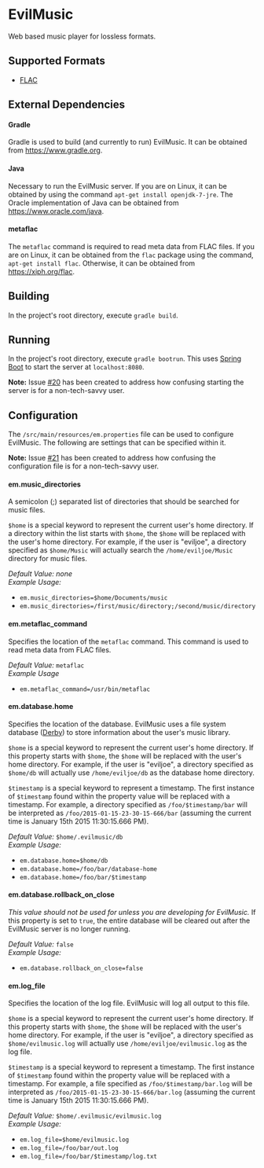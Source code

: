 EvilMusic
=========

Web based music player for lossless formats.

## Supported Formats
 * [FLAC](https://xiph.org/flac)

## External Dependencies
#### Gradle
Gradle is used to build (and currently to run) EvilMusic.  It can be obtained from https://www.gradle.org.

#### Java
Necessary to run the EvilMusic server.  If you are on Linux, it can be obtained by using the command `apt-get install openjdk-7-jre`.  The Oracle implementation of Java can be obtained from https://www.oracle.com/java.

#### metaflac
The `metaflac` command is required to read meta data from FLAC files.  If you are on Linux, it can be obtained from the `flac` package using the command, `apt-get install flac`.  Otherwise, it can be obtained from https://xiph.org/flac.

## Building
In the project's root directory, execute `gradle build`.

## Running
In the project's root directory, execute `gradle bootrun`.  This uses [Spring Boot](http://projects.spring.io/spring-boot) to start the server at `localhost:8080`.

**Note:** Issue [#20](https://github.com/eviljoe/evilmusic/issues/20) has been created to address how confusing starting the server is for a non-tech-savvy user.

## Configuration
The `/src/main/resources/em.properties` file can be used to configure EvilMusic.  The following are settings that can be specified within it.

**Note:** Issue [#21](https://github.com/eviljoe/evilmusic/issues/21) has been created to address how confusing the configuration file is for a non-tech-savvy user.

#### em.music_directories
A semicolon (;) separated list of directories that should be searched for music files.

`$home` is a special keyword to represent the current user's home directory.  If a directory within the list starts with `$home`, the `$home` will be replaced with the user's home directory.  For example, if the user is "eviljoe", a directory specified as `$home/Music` will actually search the `/home/eviljoe/Music` directory for music files.

*Default Value:* *none*<br/>
*Example Usage:*
 * `em.music_directories=$home/Documents/music`
 * `em.music_directories=/first/music/directory;/second/music/directory`

#### em.metaflac_command
Specifies the location of the `metaflac` command.  This command is used to read meta data from FLAC files.

*Default Value:* `metaflac`<br/>
*Example Usage*
 * `em.metaflac_command=/usr/bin/metaflac`

#### em.database.home
Specifies the location of the database.  EvilMusic uses a file system database ([Derby](http://db.apache.org/derby/)) to store information about the user's music library.

`$home` is a special keyword to represent the current user's home directory.  If this property starts with `$home`, the `$home` will be replaced with the user's home directory.  For example, if the user is "eviljoe", a directory specified as `$home/db` will actually use `/home/eviljoe/db` as the database home directory.

`$timestamp` is a special keyword to represent a timestamp.  The first instance of `$timestamp` found within the property value will be replaced with a timestamp.  For example, a directory specified as `/foo/$timestamp/bar` will be interpreted as `/foo/2015-01-15-23-30-15-666/bar` (assuming the current time is January 15th 2015 11:30:15.666 PM).

*Default Value:* `$home/.evilmusic/db`<br/>
*Example Usage:*
 * `em.database.home=$home/db`
 * `em.database.home=/foo/bar/database-home`
 * `em.database.home=/foo/bar/$timestamp`

#### em.database.rollback_on_close
*This value should not be used for unless you are developing for EvilMusic.*  If this property is set to `true`, the entire database will be cleared out after the EvilMusic server is no longer running.

*Default Value:* `false`<br/>
*Example Usage:*
 * `em.database.rollback_on_close=false`

#### em.log_file
Specifies the location of the log file.  EvilMusic will log all output to this file.

`$home` is a special keyword to represent the current user's home directory.  If this property starts with `$home`, the `$home` will be replaced with the user's home directory.  For example, if the user is "eviljoe", a directory specified as `$home/evilmusic.log` will actually use `/home/eviljoe/evilmusic.log` as the log file.

`$timestamp` is a special keyword to represent a timestamp.  The first instance of `$timestamp` found within the property value will be replaced with a timestamp.  For example, a file specified as `/foo/$timestamp/bar.log` will be interpreted as `/foo/2015-01-15-23-30-15-666/bar.log` (assuming the current time is January 15th 2015 11:30:15.666 PM).

*Default Value:* `$home/.evilmusic/evilmusic.log`<br/>
*Example Usage:*
* `em.log_file=$home/evilmusic.log`
* `em.log_file=/foo/bar/out.log`
* `em.log_file=/foo/bar/$timestamp/log.txt`